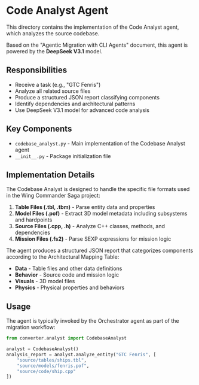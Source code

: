 # Code Analyst Agent

This directory contains the implementation of the Code Analyst agent, which analyzes the source codebase.

Based on the "Agentic Migration with CLI Agents" document, this agent is powered by the **DeepSeek V3.1** model.

## Responsibilities

- Receive a task (e.g., "GTC Fenris")
- Analyze all related source files
- Produce a structured JSON report classifying components
- Identify dependencies and architectural patterns
- Use DeepSeek V3.1 model for advanced code analysis

## Key Components

- `codebase_analyst.py` - Main implementation of the Codebase Analyst agent
- `__init__.py` - Package initialization file

## Implementation Details

The Codebase Analyst is designed to handle the specific file formats used in the Wing Commander Saga project:

1. **Table Files (.tbl, .tbm)** - Parse entity data and properties
2. **Model Files (.pof)** - Extract 3D model metadata including subsystems and hardpoints
3. **Source Files (.cpp, .h)** - Analyze C++ classes, methods, and dependencies
4. **Mission Files (.fs2)** - Parse SEXP expressions for mission logic

The agent produces a structured JSON report that categorizes components according to the Architectural Mapping Table:
- **Data** - Table files and other data definitions
- **Behavior** - Source code and mission logic
- **Visuals** - 3D model files
- **Physics** - Physical properties and behaviors

## Usage

The agent is typically invoked by the Orchestrator agent as part of the migration workflow:

```python
from converter.analyst import CodebaseAnalyst

analyst = CodebaseAnalyst()
analysis_report = analyst.analyze_entity("GTC Fenris", [
    "source/tables/ships.tbl",
    "source/models/fenris.pof", 
    "source/code/ship.cpp"
])
```